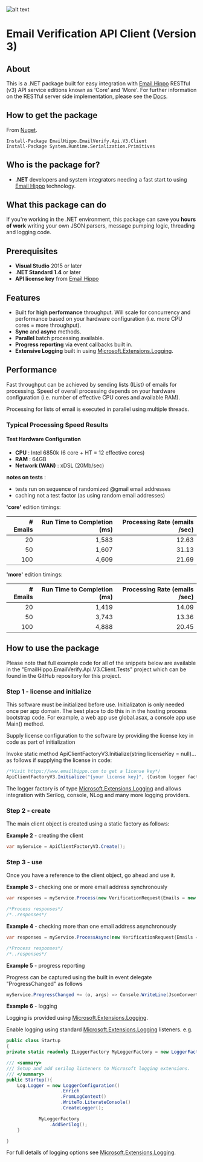 [logo]: https://s3.amazonaws.com/emailhippo/bizbranding/co.logos/eh-horiz-695x161.png "Email Hippo"
[Email Hippo]: https://www.emailhippo.com
[Docs]: http://api-docs.emailhippo.com
[Microsoft.Extensions.Logging]: https://docs.microsoft.com/en-us/aspnet/core/fundamentals/logging

![alt text][logo]

# Email Verification API Client (Version 3)

## About
This is a .NET package built for easy integration with [Email Hippo] RESTful (v3) API service editions known as 'Core' and 'More'. For
further information on the RESTful server side implementation, please see the [Docs].

## How to get the package
From [Nuget](http://nuget.org).
```
Install-Package EmailHippo.EmailVerify.Api.V3.Client
Install-Package System.Runtime.Serialization.Primitives
```

## Who is the package for?
 * __.NET__ developers and system integrators needing a fast start to using [Email Hippo] technology.

## What this package can do
If you're working in the .NET environment, this package can save you __hours of work__ writing your own JSON parsers, message pumping logic, threading and logging code.

## Prerequisites
 * __Visual Studio__ 2015 or later
 * __.NET Standard 1.4__ or later
 * __API license key__ from [Email Hippo]

## Features
 * Built for __high performance__ throughput. Will scale for concurrency and performance based on your hardware configuration (i.e. more CPU cores = more throughput).
 * __Sync__ and __async__ methods.
 * __Parallel__ batch processing available.
 * __Progress reporting__ via event callbacks built in.
 * __Extensive Logging__ built in using [Microsoft.Extensions.Logging].

## Performance
Fast throughput can be achieved by sending lists (IList<string>) of emails for processing. Speed of overall processing depends on your hardware configuration (i.e. number of effective CPU cores and available RAM).

Processing for lists of email is executed in parallel using multiple threads.

### Typical Processing Speed Results

#### Test Hardware Configuration
* __CPU__ : Intel 6850k (6 core + HT = 12 effective cores)
* __RAM__ : 64GB
* __Network (WAN)__ : xDSL (20Mb/sec)

__notes on tests__ :
 * tests run on sequence of randomized @gmail email addresses
 * caching not a test factor (as using random email addresses)

__'core'__ edition timings:

| # Emails | Run Time to Completion (ms)  | Processing Rate  (emails /sec) |
|---------:|-----------------------------:|-------------------------------:|
|       20 |                        1,583 |                          12.63 |
|       50 |                        1,607 |                          31.13 |
|      100 |                        4,609 |                          21.69 |

__'more'__ edition timings:

| # Emails | Run Time to Completion (ms)  | Processing Rate  (emails /sec) |
|---------:|-----------------------------:|-------------------------------:|
|       20 |                        1,419 |                          14.09 |
|       50 |                        3,743 |                          13.36 |
|      100 |                        4,888 |                          20.45 |

## How to use the package
Please note that full example code for all of the snippets below are available in the "EmailHippo.EmailVerify.Api.V3.Client.Tests" 
project which can be found in the GitHub repository for this project.

### Step 1 - license and initialize
This software must be initialized before use. Initializaton is only needed once per app domain. The best place to do this in in the hosting process bootstrap code. For example, a web app use global.asax, a console app use Main() method.

Supply license configuration to the software by providing the license key in code as part of initialization

Invoke static method ApiClientFactoryV3.Initialize(string licenseKey = null)... as follows if supplying the license in code:
```C#
/*Visit https://www.emailhippo.com to get a license key*/
ApiClientFactoryV3.Initialize("{your license key}", {Custom logger factory} [optional]);
```
The logger factory is of type [Microsoft.Extensions.Logging] and allows integration with Serilog, console, NLog and many more logging providers.


### Step 2 - create
The main client object is created using a static factory as follows:

__Example 2__ - creating the client
```c#
var myService = ApiClientFactoryV3.Create();
```

### Step 3 - use
Once you have a reference to the client object, go ahead and use it.

__Example 3__ - checking one or more email address synchronously
```c#
var responses = myService.Process(new VerificationRequest{Emails = new List<string>{"me@here.com"}, ServiceType = ServiceType.More });

/*Process responses*/
/*..responses*/
```

__Example 4__ - checking more than one email address asynchronously
```c#
var responses = myService.ProcessAsync(new VerificationRequest{Emails = new List<string>{"me@here.com","me2@here.com"}, ServiceType = ServiceType.More}, CancellationToken.None).Result;

/*Process responses*/
/*..responses*/
```

__Example 5__ - progress reporting

Progress can be captured using the built in event delegate "ProgressChanged" as follows
```c#
myService.ProgressChanged += (o, args) => Console.WriteLine(JsonConvert.SerializeObject(args));
```

__Example 6__ - logging

Logging is provided using [Microsoft.Extensions.Logging].

Enable logging using standard [Microsoft.Extensions.Logging] listeners.
e.g.
```c#
public class Startup
{
private static readonly ILoggerFactory MyLoggerFactory = new LoggerFactory();

/// <summary>
/// Setup and add serilog listeners to Microsoft logging extensions.
/// </summary>
public Startup(){
    Log.Logger = new LoggerConfiguration()
                    .Enrich
                    .FromLogContext()
                    .WriteTo.LiterateConsole()
                    .CreateLogger();

            MyLoggerFactory
                .AddSerilog();
    }

}
```

For full details of logging options see [Microsoft.Extensions.Logging].
